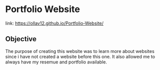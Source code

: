 # Portfolio Website
link: https://ollav12.github.io/Portfolio-Website/

## Objective
The purpose of creating this website was to learn more about websites since i have not created a website before this one. It also allowed me to always have my resemue and portfolio available.
